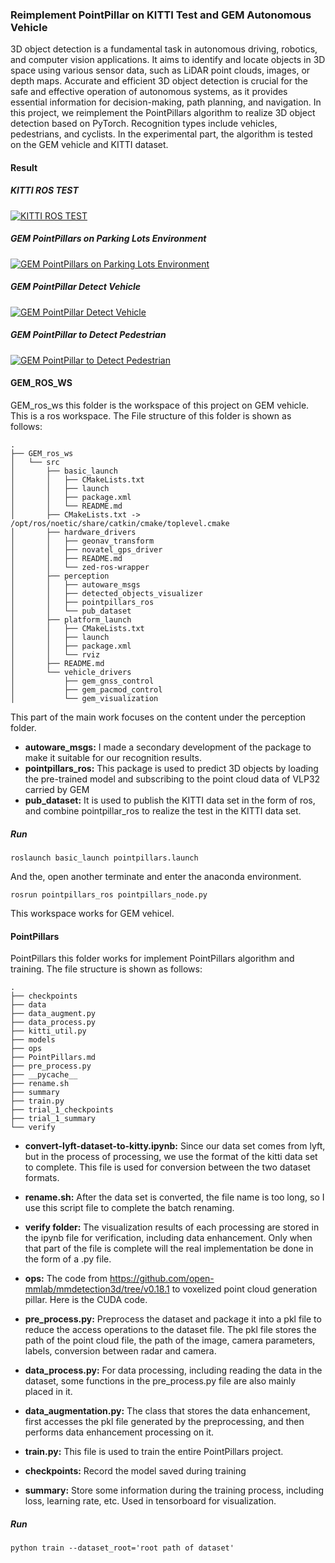 ### Reimplement PointPillar on KITTI Test and GEM Autonomous Vehicle

3D object detection is a fundamental task in autonomous driving, robotics, and computer vision applications. It aims to identify and locate objects in 3D space using various sensor data, such as LiDAR point clouds, images, or depth maps. Accurate and efficient 3D object detection is crucial for the safe and effective operation of autonomous systems, as it provides essential information for decision-making, path planning, and navigation. In this project, we reimplement the PointPillars algorithm to realize 3D object detection based on PyTorch. Recognition types include vehicles, pedestrians, and cyclists. In the experimental part, the algorithm is tested on the GEM vehicle and KITTI dataset.

#### Result

##### KITTI ROS TEST

[![KITTI ROS TEST](https://res.cloudinary.com/marcomontalbano/image/upload/v1683487276/video_to_markdown/images/youtube--HrnisTXsBnI-c05b58ac6eb4c4700831b2b3070cd403.jpg)](https://youtu.be/HrnisTXsBnI "KITTI ROS TEST")



##### GEM PointPillars on Parking Lots Environment

[![GEM PointPillars on Parking Lots Environment](https://res.cloudinary.com/marcomontalbano/image/upload/v1683504001/video_to_markdown/images/youtube--esFYqR___zI-c05b58ac6eb4c4700831b2b3070cd403.jpg)](https://youtu.be/esFYqR___zI "GEM PointPillars on Parking Lots Environment")

##### GEM PointPillar Detect Vehicle

[![GEM PointPillar Detect Vehicle](https://res.cloudinary.com/marcomontalbano/image/upload/v1683503963/video_to_markdown/images/youtube--R3qUu3Bc-9U-c05b58ac6eb4c4700831b2b3070cd403.jpg)](https://youtu.be/R3qUu3Bc-9U "GEM PointPillar Detect Vehicle")

##### GEM PointPillar to Detect Pedestrian

[![GEM PointPillar to Detect Pedestrian](https://res.cloudinary.com/marcomontalbano/image/upload/v1683504073/video_to_markdown/images/youtube--eXONjJd3fH0-c05b58ac6eb4c4700831b2b3070cd403.jpg)](https://youtu.be/eXONjJd3fH0 "GEM PointPillar to Detect Pedestrian")

#### GEM_ROS_WS

GEM_ros_ws this folder is the workspace of this project on GEM vehicle. This is a ros workspace. The File structure of this folder is shown as follows:

```
.
├── GEM_ros_ws
│   └── src
│       ├── basic_launch
│       │   ├── CMakeLists.txt
│       │   ├── launch
│       │   ├── package.xml
│       │   └── README.md
│       ├── CMakeLists.txt -> /opt/ros/noetic/share/catkin/cmake/toplevel.cmake
│       ├── hardware_drivers
│       │   ├── geonav_transform
│       │   ├── novatel_gps_driver
│       │   ├── README.md
│       │   └── zed-ros-wrapper
│       ├── perception
│       │   ├── autoware_msgs
│       │   ├── detected_objects_visualizer
│       │   ├── pointpillars_ros
│       │   └── pub_dataset
│       ├── platform_launch
│       │   ├── CMakeLists.txt
│       │   ├── launch
│       │   ├── package.xml
│       │   └── rviz
│       ├── README.md
│       └── vehicle_drivers
│           ├── gem_gnss_control
│           ├── gem_pacmod_control
│           └── gem_visualization
```

This part of the main work focuses on the content under the perception folder. 

- **autoware_msgs:** I made a secondary development of the  package to make it suitable for our recognition results.
- **pointpillars_ros:** This package is used to predict 3D objects by loading the pre-trained model and subscribing to the point cloud data of VLP32 carried by GEM
- **pub_dataset:** It is used to publish the KITTI data set in the form of ros, and combine pointpillar_ros to realize the test in the KITTI data set.

##### Run

```
roslaunch basic_launch pointpillars.launch
```

And the, open another terminate and enter the anaconda environment.

```
rosrun pointpillars_ros pointpillars_node.py
```

This workspace works for GEM vehicel.

#### PointPillars

PointPillars this folder works for implement PointPillars algorithm and training. The file structure is shown as follows:

```
.
├── checkpoints
├── data
├── data_augment.py
├── data_process.py
├── kitti_util.py
├── models
├── ops
├── PointPillars.md
├── pre_process.py
├── __pycache__
├── rename.sh
├── summary
├── train.py
├── trial_1_checkpoints
├── trial_1_summary
└── verify
```

- **convert-lyft-dataset-to-kitty.ipynb:** Since our data set comes from lyft, but in the process of processing, we use the format of the kitti data set to complete. This file is used for conversion between the two dataset formats.

- **rename.sh:** After the data set is converted, the file name is too long, so I use this script file to complete the batch renaming.
- **verify folder:** The visualization results of each processing are stored in the ipynb file for verification, including data enhancement. Only when that part of the file is complete will the real implementation be done in the form of a .py file.
- **ops:** The code from https://github.com/open-mmlab/mmdetection3d/tree/v0.18.1 to voxelized point cloud generation pillar. Here is the CUDA code.
- **pre_process.py:** Preprocess the dataset and package it into a pkl file to reduce the access operations to the dataset file. The pkl file stores the path of the point cloud file, the path of the image, camera parameters, labels, conversion between radar and camera.
- **data_process.py:** For data processing, including reading the data in the dataset, some functions in the pre_process.py file are also mainly placed in it.
- **data_augmentation.py:** The class that stores the data enhancement, first accesses the pkl file generated by the preprocessing, and then performs data enhancement processing on it.
- **train.py:** This file is used to train the entire PointPillars project.

- **checkpoints:** Record the model saved during training
- **summary:** Store some information during the training process, including loss, learning rate, etc. Used in tensorboard for visualization.

##### Run

```
python train --dataset_root='root path of dataset'
```

